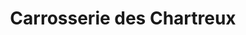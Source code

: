 ---
title: "Carrosserie des Chartreux"
url: /le-petit-quevilly/carrosserie-des-chartreux/
shop: Autowerkstatt
---